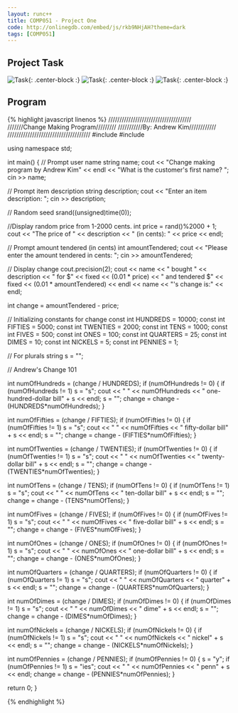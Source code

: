 ```yaml
---
layout: runc++
title: COMP051 - Project One
code: http://onlinegdb.com/embed/js/rkb9NHjAH?theme=dark
tags: [COMP051]
---
```


## Project Task

![Task](http://andrewjkim.me/college/COMP051/PROJECT_ONE/1.jpg){: .center-block :}
![Task](http://andrewjkim.me/college/COMP051/PROJECT_ONE/2.jpg){: .center-block :}
![Task](http://andrewjkim.me/college/COMP051/PROJECT_ONE/3.jpg){: .center-block :}

## Program

{% highlight javascript linenos %}
/////////////////////////////////////
///////Change Making Program/////////
///////////By: Andrew Kim////////////
/////////////////////////////////////
#include <iostream>
#include <string>

using namespace std;

int main()
{
  // Prompt user name
  string name;
  cout << "Change making program by Andrew Kim" << endl
        << "What is the customer's first name? ";
  cin >> name;
  
  // Prompt item description
  string description;
  cout << "Enter an item description: ";
  cin >> description;
 
  // Random seed
  srand((unsigned)time(0));
  
  //Display random price from 1-2000 cents.
  int price = rand()%2000 + 1;
  cout << "The price of " << description << " (in cents): " << price << endl;
  
  // Prompt amount tendered (in cents)
  int amountTendered;
  cout << "Please enter the amount tendered in cents: ";
  cin >> amountTendered;
  
  // Display change
  cout.precision(2);
  cout << name << " bought " << description << " for $" << fixed << (0.01 * price) << " and tendered $" 
  << fixed << (0.01 * amountTendered) << endl
  << name << "'s change is:" << endl;
  
  int change = amountTendered - price;
  
  // Initializing constants for change
  const int HUNDREDS = 10000;
  const int FIFTIES = 5000;
  const int TWENTIES = 2000;
  const int TENS = 1000;
  const int FIVES = 500;
  const int ONES = 100;
  const int QUARTERS = 25;
  const int DIMES = 10;
  const int NICKELS = 5;
  const int PENNIES = 1;
  
  // For plurals
  string s = "";
  
  // Andrew's Change 101
  
  int numOfHundreds = (change / HUNDREDS);
  if (numOfHundreds != 0) {
      if (numOfHundreds != 1)
        s = "s";
      cout << "         " << numOfHundreds << " one-hundred-dollar bill" + s << endl;
      s = "";
      change = change - (HUNDREDS*numOfHundreds);
  }
  
  int numOfFifties = (change / FIFTIES);
  if (numOfFifties != 0) {
      if (numOfFifties != 1)
        s = "s";
      cout << "         " << numOfFifties << " fifty-dollar bill" + s << endl;
      s = "";
      change = change - (FIFTIES*numOfFifties);
  }
  
  int numOfTwenties = (change / TWENTIES);
  if (numOfTwenties != 0) {
      if (numOfTwenties != 1)
        s = "s";
      cout << "         " << numOfTwenties << " twenty-dollar bill" + s << endl;
      s = "";
      change = change - (TWENTIES*numOfTwenties);
  }
  
  int numOfTens = (change / TENS);
  if (numOfTens != 0) {
      if (numOfTens != 1)
        s = "s";
      cout << "         " << numOfTens << " ten-dollar bill" + s << endl;
      s = "";
      change = change - (TENS*numOfTens);
  }
  
  int numOfFives = (change / FIVES);
  if (numOfFives != 0) {
      if (numOfFives != 1)
        s = "s";
      cout << "         " << numOfFives << " five-dollar bill" + s << endl;
      s = "";
      change = change - (FIVES*numOfFives);
  }
  
  int numOfOnes = (change / ONES);
  if (numOfOnes != 0) {
      if (numOfOnes != 1)
        s = "s";
      cout << "         " << numOfOnes << " one-dollar bill" + s << endl;
      s = "";
      change = change - (ONES*numOfOnes);
  }
  
  int numOfQuarters = (change / QUARTERS);
  if (numOfQuarters != 0) {
      if (numOfQuarters != 1)
        s = "s";
      cout << "         " << numOfQuarters << " quarter" + s << endl;
      s = "";
      change = change - (QUARTERS*numOfQuarters);
  }
  
  int numOfDimes = (change / DIMES);
  if (numOfDimes != 0) {
      if (numOfDimes != 1)
        s = "s";
      cout << "         " << numOfDimes << " dime" + s << endl;
      s = "";
      change = change - (DIMES*numOfDimes);
  }
  
  int numOfNickels = (change / NICKELS);
  if (numOfNickels != 0) {
      if (numOfNickels != 1)
        s = "s";
      cout << "         " << numOfNickels << " nickel" + s << endl;
      s = "";
      change = change - (NICKELS*numOfNickels);
  }
  
  int numOfPennies = (change / PENNIES);
  if (numOfPennies != 0) {
      s = "y";
      if (numOfPennies != 1)
        s = "ies";
      cout << "         " << numOfPennies << " penn" + s << endl;
      change = change - (PENNIES*numOfPennies);
  }
  
  return 0;
}

{% endhighlight %}
